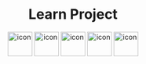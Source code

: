 <div align="center">
  <h1>Learn Project</h1>
  <img src="https://www.svgrepo.com/show/373703/js.svg" alt="icon" width="50" height="50" />
  <img src="https://www.svgrepo.com/show/452092/react.svg" alt="icon" width="50" height="50" />
  <img src="https://www.svgrepo.com/show/452075/node-js.svg" alt="icon" width="50" height="50" />
  <img src="https://www.svgrepo.com/show/374167/vite.svg" alt="icon" width="50" height="50" />
  <img src="https://www.svgrepo.com/show/374118/tailwind.svg" alt="icon" width="50" height="50" />
</div>
